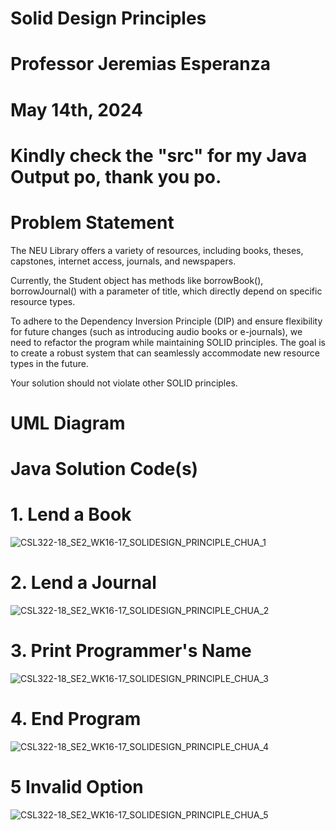 # Solid Design Principles 
# Professor Jeremias Esperanza 
# May 14th, 2024

# Kindly check the "src" for my Java Output po, thank you po.


# Problem Statement
The NEU Library offers a variety of resources, including books, theses, capstones, internet access, journals, and newspapers.

Currently, the Student object has methods like borrowBook(), borrowJournal() with a parameter of title, which directly depend on specific resource types.

To adhere to the Dependency Inversion Principle (DIP) and ensure flexibility for future changes (such as introducing audio books or e-journals), we need to refactor the program while maintaining SOLID principles. The goal is to create a robust system that can seamlessly accommodate new resource types in the future.

Your solution should not violate other SOLID principles.

# UML Diagram



# Java Solution Code(s)

# 1. Lend a Book
![CSL322-18_SE2_WK16-17_SOLIDESIGN_PRINCIPLE_CHUA_1](https://github.com/VinceTedChua/solidDesignPrinciples/assets/142372312/027e564b-179e-44a1-bf29-13613e1b9206)


# 2. Lend a Journal
![CSL322-18_SE2_WK16-17_SOLIDESIGN_PRINCIPLE_CHUA_2](https://github.com/VinceTedChua/solidDesignPrinciples/assets/142372312/8e7b503c-7d4e-439b-a959-1c20fb1003fd)


# 3. Print Programmer's Name
![CSL322-18_SE2_WK16-17_SOLIDESIGN_PRINCIPLE_CHUA_3](https://github.com/VinceTedChua/solidDesignPrinciples/assets/142372312/b590885e-6532-47f8-b541-eb1d587fce70)



# 4. End Program
![CSL322-18_SE2_WK16-17_SOLIDESIGN_PRINCIPLE_CHUA_4](https://github.com/VinceTedChua/solidDesignPrinciples/assets/142372312/dad5a1d8-3bf6-40bf-8dc1-769d97a8d768)

# 5 Invalid Option
![CSL322-18_SE2_WK16-17_SOLIDESIGN_PRINCIPLE_CHUA_5](https://github.com/VinceTedChua/solidDesignPrinciples/assets/142372312/f3bbee54-b92a-4e46-b740-3b51e81b1b77)


